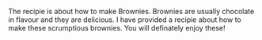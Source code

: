 The recipie is about how to make Brownies. Brownies are usually chocolate in flavour and they are delicious. I have provided a recipie about how to make these scrumptious brownies. You will definately enjoy these!